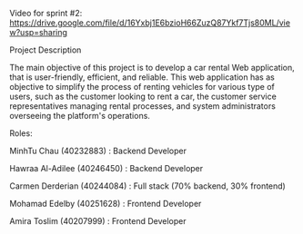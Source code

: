 Video for sprint #2: https://drive.google.com/file/d/16Yxbj1E6bzioH66ZuzQ87Ykf7Tjs80ML/view?usp=sharing

Project Description

The main objective of this project is to develop a car rental Web application, that is user-friendly, efficient, and reliable. This web application has as objective to simplify the process of renting vehicles for various type of users, such as the customer looking to rent a car, the customer service representatives managing rental processes, and system administrators overseeing the platform's operations.

Roles:

MinhTu Chau (40232883) : Backend Developer 

Hawraa Al-Adilee (40246450) : Backend Developer

Carmen Derderian (40244084) : Full stack (70% backend, 30% frontend)

Mohamad Edelby (40251628) : Frontend Developer

Amira Toslim  (40207999) : Frontend Developer
